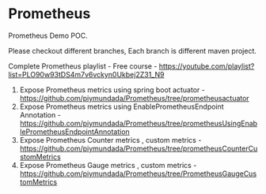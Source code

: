 # Prometheus
Prometheus Demo POC. 

Please checkout different branches, 
Each branch is different maven project.  

Complete Prometheus playlist - Free course - https://youtube.com/playlist?list=PLO90w93tDS4m7v6vckyn0Ukbej2Z31_N9

1) Expose Prometheus metrics using spring boot actuator - https://github.com/piymundada/Prometheus/tree/prometheusactuator 
2) Expose Prometheus metrics using EnablePrometheusEndpoint Annotation - https://github.com/piymundada/Prometheus/tree/prometheusUsingEnablePrometheusEndpointAnnotation
3) Expose Prometheus Counter metrics , custom metrics - https://github.com/piymundada/Prometheus/tree/prometheusCounterCustomMetrics
4) Expose Prometheus Gauge metrics , custom metrics - https://github.com/piymundada/Prometheus/tree/PrometheusGaugeCustomMetrics

